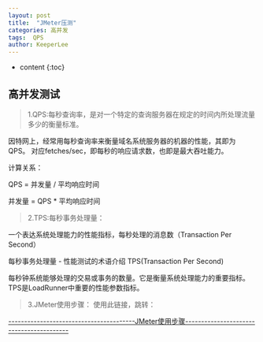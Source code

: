 ```yaml
---
layout: post
title:  "JMeter压测"
categories: 高并发
tags:  QPS
author: KeeperLee
---
```

* content
{:toc}
## 高并发测试




> 1.QPS:每秒查询率，是对一个特定的查询服务器在规定的时间内所处理流量多少的衡量标准。

因特网上，经常用每秒查询率来衡量域名系统服务器的机器的性能，其即为QPS。
对应fetches/sec，即每秒的响应请求数，也即是最大吞吐能力。

计算关系：

QPS = 并发量 / 平均响应时间

并发量 = QPS * 平均响应时间



> 2.TPS:每秒事务处理量：

一个表达系统处理能力的性能指标，每秒处理的消息数（Transaction Per Second）

每秒事务处理量 - 性能测试的术语介绍
TPS(Transaction Per Second)

每秒钟系统能够处理的交易或事务的数量。它是衡量系统处理能力的重要指标。TPS是LoadRunner中重要的性能参数指标。



> 3.JMeter使用步骤：
使用此链接，跳转：

[----------------------------------------JMeter使用步骤-----------------------------------------](https://blog.csdn.net/qq_40262774/article/details/85005045)